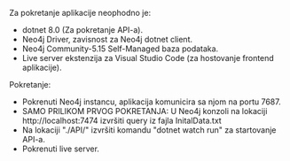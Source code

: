 Za pokretanje aplikacije neophodno je:

- dotnet 8.0 (Za pokretanje API-a).
- Neo4j Driver, zavisnost za Neo4j dotnet client.
- Neo4j Community-5.15  Self-Managed baza podataka.
- Live server ekstenzija za Visual Studio Code (za hostovanje frontend aplikacije).


Pokretanje:
- Pokrenuti Neo4j instancu, aplikacija komunicira sa njom na portu 7687.  
- SAMO PRILIKOM PRVOG POKRETANJA: U Neo4j konzoli na lokaciji http://localhost:7474 izvršiti query iz fajla InitalData.txt
- Na lokaciji "./API/" izvršiti komandu "dotnet watch run" za startovanje API-a.
- Pokrenuti live server.

